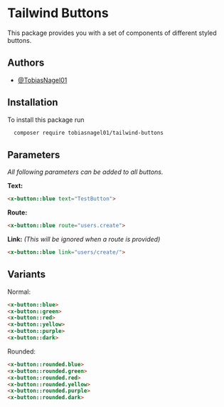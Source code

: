 
# Tailwind Buttons

This package provides you with a set of components of different styled buttons.


## Authors

- [@TobiasNagel01](https://github.com/TobiasNagel01)
## Installation

To install this package run

```bash
  composer require tobiasnagel01/tailwind-buttons
```


## Parameters

*All following parameters can be added to all buttons.*

**Text:**
```html
<x-button::blue text="TestButton">
```

**Route:**
```html
<x-button::blue route="users.create">
```

**Link:** *(This will be ignored when a route is provided)*
```html
<x-button::blue link="users/create/">
```
## Variants

Normal:
```html
<x-button::blue>
<x-button::green>
<x-button::red>
<x-button::yellow>
<x-button::purple>
<x-button::dark>
```

Rounded:
```html
<x-button::rounded.blue>
<x-button::rounded.green>
<x-button::rounded.red>
<x-button::rounded.yellow>
<x-button::rounded.purple>
<x-button::rounded.dark>
```

